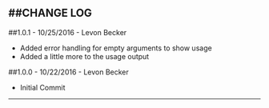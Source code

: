 ##CHANGE LOG
---

##1.0.1 - 10/25/2016 - Levon Becker
* Added error handling for empty arguments to show usage
* Added a little more to the usage output

##1.0.0 - 10/22/2016 - Levon Becker
* Initial Commit

- - -